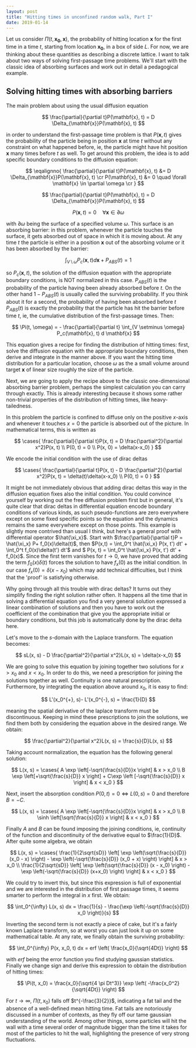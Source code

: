 ```yaml
---
layout: post
title: "Hitting times in unconfined random walk, Part I"
date: 2019-01-14
---
```


Let us consider $\Pi(t, \mathbf{x_0}, \mathbf{x})$, the probability of hitting location $\mathbf{x}$ for the first time in a time $t$, starting from location $\mathbf{x_0}$, in a box of side $L$. For now, we are thinking about these quantities as describing a discrete lattice. I want to talk about two ways of solving first-passage time problems. We'll start with the classic idea of absorbing surfaces and work out in detail a pedagogical example.

Solving hitting times with absorbing barriers
---------------------------------------------

The main problem about using the usual diffusion equation

$$
\frac{\partial}{\partial t}P(\mathbf{x}, t)  = D \Delta_{\mathbf{x}}P(\mathbf{x}, t)
$$

in order to understand the first-passage time problem is that $P(\mathbf{x}, t)$ gives the probability of the particle being in position $\mathbf{x}$ at time $t$ without any constraint on what happened before, ie, the particle might have hit position $\mathbf{x}$ many times before $t$ as well. To get around this problem, the idea is to add specific boundary conditions to the diffusion equation:

$$
\eqalignno{
\frac{\partial}{\partial t}P(\mathbf{x}, t) &= D \Delta_{\mathbf{x}}P(\mathbf{x}, t)  \cr
P(\mathbf{x}, t) &= 0 \quad \forall \mathbf{x} \in \partial \omega \cr
}
$$

$$
\frac{\partial}{\partial t}P(\mathbf{x}, t) = D \Delta_{\mathbf{x}}P(\mathbf{x}, t) 
$$

$$
P(\mathbf{x}, t) =  0 \quad \forall \mathbf{x} \in \partial \omega
$$

with $\partial \omega$ being the surface of a specified volume $\omega$. This surface is an absorbing barrier: in this problem, whenever the particle touches the surface, it gets absorbed out of space in which it is moving about. At any time $t$ the particle is either in a position $\mathbf{x}$ out of the absorbing volume or it has been absorbed by the barrier:

$$
\int_{V \setminus \omega} P_c(\mathbf{x}, t) d \mathbf{x} + P_{ABS}(t) = 1
$$

so $P_c(\mathbf{x}, t)$, the solution of the diffusion equation with the appropriate boundary conditions, is NOT normalized in this case. $P_{ABS}(t)$ is the probability of the particle having been already absorbed before $t$. On the other hand $1-P_{ABS}(t)$ is usually called the surviving probability. If you think about it for a second, the probability of having been absorbed before $t$ $P_{ABS}(t)$ is exactly the probability that the particle has hit the barrier before time $t$, ie, the cumulative distribution of the first-passage times. Then:

$$
\Pi(t, \omega) = - \frac{\partial}{\partial t} \int_{V \setminus \omega} P_c(\mathbf{x}, t) d \mathbf{x}
$$

This equation gives a recipe for finding the distribution of hitting times: first, solve the diffusion equation with the appropriate boundary conditions, then derive and integrate in the manner above. If you want the hitting time distribution for a particular location, choose $\omega$ as the a small volume around target $\mathbf{x}$ of linear size roughly the size of the particle.

Next, we are going to apply the recipe above to the classic one-dimensional absorbing barrier problem, perhaps the simplest calculation you can carry through exactly. This is already interesting because it shows some rather non-trivial properties of the distribution of hitting times, like heavy-tailedness.

In this problem the particle is confined to diffuse only on the positive $x$-axis and whenever it touches $x=0$ the particle is absorbed out of the picture. In mathematical terms, this is written as

$$
\cases{
\frac{\partial}{\partial t}P(x, t)  = D \frac{\partial^2}{\partial x^2}P(x, t) \\
P(0, t) = 0 \\
P(x, 0) = \delta(x-x_0)
}
$$

We encode the initial condition with the use of dirac deltas

$$
\cases{
\frac{\partial}{\partial t}P(x, t)  - D \frac{\partial^2}{\partial x^2}P(x, t) = \delta(t)\delta(x-x_0) \\
P(0, t) = 0 
}
$$

It might be not immediately obvious that adding dirac deltas this way in the diffusion equation fixes also the initial condition. You could convince yourself by working out the free diffusion problem first but in general, it's quite clear that dirac deltas in differential equation encode boundary conditions of various kinds, as such pseudo-functions are zero everywhere except on some fixed specific points so the equation and the dynamics remains the same everywhere except on those points. This example is slightly more contrived than usual I think, but here's a general proof with differential operator $\hat{\xi_x}$. Start with $\frac{\partial}{\partial t}P = \hat{\xi_x} P+ f_0(x)\delta(t)$,  then $P(x,t) = \int_0^t \hat{\xi_x}  P(x, t') dt' + \int_0^t f_0(x)\delta(t') dt'$ and $ P(x, t) = \int_0^t \hat{\xi_x}  P(x, t') dt' + f_0(x)$. Since the first term vanishes for $t \rightarrow 0$, we have proved that adding the term $f_0(x)\delta(t)$ forces the solution to have $f_x(0)$ as the initial condition. In our case $f_x(0) = \delta(x-x_0)$ which may add technical difficulties, but I think that the 'proof' is satisfying otherwise.

Why going through all this trouble with dirac deltas? It turns out they simplify finding the right solution rather often. It happens all the time that in solving a differential equation you find a very general solution expressed a linear combination of solutions and then you have to work out the coefficient of the combination that give you the appropriate initial or boundary conditions, but this job is automatically done by the dirac delta here.

Let's move to the $s$-domain with the Laplace transform. The equation becomes:

$$
sL(x, s)  - D \frac{\partial^2}{\partial x^2}L(x, s) = \delta(x-x_0) 
$$

We are going to solve this equation by joining together two solutions for $x > x_0$ and $x < x_0$. In order to do this, we need a prescription for joining the solutions together as well. Continuity is one natural prescription. Furthermore, by integrating the equation above around $x_0$, it is easy to find:

$$
L'(x_0^{+}, s)- L'(x_0^{-}, s) = \frac{1}{D}
$$

meaning the spatial derivative of the laplace transform must be discontinuous. Keeping in mind these prescriptions to join the solutions, we find them both by considering the equation above in the desired range. We obtain:

$$
\frac{\partial^2}{\partial x^2}L(x, s) = \frac{s}{D}L(x, s)
$$

Taking account normalization, the equation has the following general solution:

$$
L(x, s) = \cases{
A \exp \left[-\sqrt{\frac{s}{D}}x \right] & x > x_0 \\
B \exp \left[+\sqrt{\frac{s}{D}} x \right] + C\exp \left [-\sqrt{\frac{s}{D}} x \right] & x < x_0
}
$$

Next, insert the absorption condition $P(0, t) = 0 \iff L(0, s) = 0$ and therefore $B = -C$.

$$
L(x, s) = \cases{
A \exp \left[-\sqrt{\frac{s}{D}}x \right] & x > x_0 \\
B \sinh \left[\sqrt{\frac{s}{D}} x \right]  & x < x_0
}
$$

Finally $A$ and $B$ can be found imposing the joining conditions, ie, continuity of the function and discontinuity of the derivative equal to $\frac{1}{D}$. After quite some algebra, we obtain

$$
L(x, s) = \cases{
\frac{1}{2\sqrt{sD}} \left[ \exp \left(\sqrt{\frac{s}{D}} (x_0 - x) \right) - \exp \left(-\sqrt{\frac{s}{D}} (x_0 + x) \right) \right]   & x > x_0 \\
\frac{1}{2\sqrt{sD}} \left[ \exp \left(\sqrt{\frac{s}{D}} (x - x_0) \right) - \exp \left(-\sqrt{\frac{s}{D}} (x+x_0) \right) \right]  & x < x_0
}
$$

We could try to invert this, but since this expression is full of exponential and we are interested in the distribution of first passage times, it seems smarter to perform the integral in $x$ first. We obtain:

$$
\int_0^{\infty} L(x, s) dx = \frac{1}{s} - \frac{\exp \left(-\sqrt{\frac{s}{D}} x_0 \right)}{s}
$$

Inverting the second term is not exactly a piece of cake, but it's a fairly known Laplace transform, so at worst you can just look it up on some mathematical table. At any rate, we finally obtain the surviving probability:

$$
\int_0^{\infty} P(x, x_0, t) dx = erf \left( \frac{x_0}{\sqrt{4Dt}} \right)
$$

with $erf$ being the error function you find studying gaussian statistics. Finally we change sign and derive this expression to obtain the distribution of hitting times:

$$
\Pi(t, x_0) = \frac{x_0}{\sqrt{4 \pi Dt^3}} \exp \left( -\frac{x_0^2}{\sqrt{4Dt}} \right)
$$

For $t \rightarrow \infty$, $\Pi(t, x_0)$ falls off $t^{-\frac{3}{2}}$, indicating a fat tail and the absence of a well-defined mean hitting time. Fat tails are notoriously discussed in a number of contexts, as they fly off our tame gaussian understanding of the world. Among other things, some particles will hit the wall with a time several order of magnitude bigger than the time it takes for most of the particles to hit the wall, highlighting the presence of very strong fluctuations.